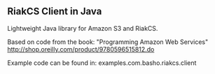 ## RiakCS Client in Java

Lightweight Java library for Amazon S3 and RiakCS.

Based on code from the book: "Programming Amazon Web Services"
http://shop.oreilly.com/product/9780596515812.do

Example code can be found in: examples.com.basho.riakcs.client

